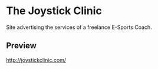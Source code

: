 # The Joystick Clinic

Site advertising the services of a freelance E-Sports Coach.

## Preview

http://joystickclinic.com/
